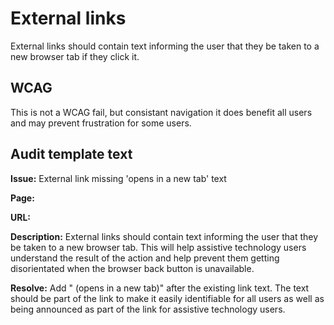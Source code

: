 # External links

External links should contain text informing the user that they be taken to a new browser tab if they click it. 

## WCAG

This is not a WCAG fail, but consistant navigation it does benefit all users and may prevent frustration for some users.

## Audit template text

**Issue:** External link missing 'opens in a new tab' text

**Page:**

**URL:** 

**Description:** External links should contain text informing the user that they be taken to a new browser tab. This will help assistive technology users understand the result of the action and help prevent them getting disorientated when the browser back button is unavailable.

**Resolve:** Add " (opens in a new tab)" after the existing link text. The text should be part of the link to make it easily identifiable for all users as well as being announced as part of the link for assistive technology users.
